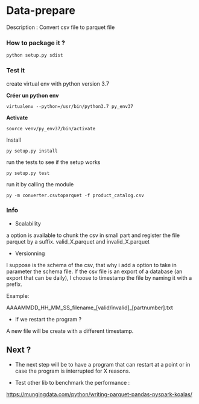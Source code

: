 # Data-prepare

Description : Convert  csv file to parquet file


### How to package it ?
```
python setup.py sdist
```
### Test it 
create  virtual env  with python version 3.7

**Créer un python env**

```
virtualenv --python=/usr/bin/python3.7 py_env37
```

**Activate**
```
source venv/py_env37/bin/activate
```
Install

```
py setup.py install
```

run the tests to see if the setup works
```
py setup.py test
```

run it by calling the module 

```
py -m converter.csvtoparquet -f product_catalog.csv 
```

### Info
-   Scalability

a option is available to chunk the csv in small part and register the file parquet by a suffix.
valid_X.parquet and invalid_X.parquet

-    Versionning

I suppose is the schema of the csv, that why i add a option to take in parameter the schema file.
If the csv file is an export of a database (an export that can be daily), I choose to timestamp the file by 
naming it with a prefix.

Example: 

AAAAMMDD_HH_MM_SS_filename_[valid/invalid]_[partnumber].txt


-   If we restart the program ?

A new file will be create with a different timestamp.

## Next ?

- The next step will be to have a program that can restart at a point or in case the program is interrupted for X reasons.

- Test other lib to benchmark the performance : 

https://mungingdata.com/python/writing-parquet-pandas-pyspark-koalas/